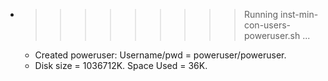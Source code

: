 * >>>>>>>>> Running inst-min-con-users-poweruser.sh ...
  * Created poweruser: Username/pwd = poweruser/poweruser.
  * Disk size = 1036712K. Space Used = 36K.
